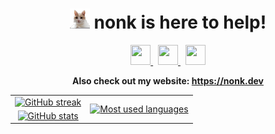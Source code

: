 <div align="center">
    <h1>
        <img width="32" height="32" src="assets/mars.png">
        <span>nonk is here to help!</span>
    </h1>
</div>

<div align="center">
    <a href="https://vk.com/nonkus">
        <img width="32" height="32" src="https://cdn.simpleicons.org/vk/black/white">
    </a>
    &nbsp;
    <a href="https://discord.com/users/268677450144153611">
        <img width="32" height="32" src="https://cdn.simpleicons.org/discord/black/white">
    </a>
    &nbsp;
    <a href="mailto:me@nonk.dev">
        <img width="32" height="32" src="https://cdn.simpleicons.org/gmail/black/white">
    </a>
</div>

**<div align="center">Also check out my website: <https://nonk.dev></div>**

<table align="center" cellspacing="0" cellpadding="0" style="border-collapse: collapse; border: none;">
    <tr style="border: none; background: transparent;">
        <td align="center" style="border: none; background: transparent;">
            <a href="https://git.io/streak-stats"><img alt="GitHub streak" width="400" src="https://streak-stats.demolab.com/?user=nonk123&theme=transparent&background=00000000&card_width=400"></a>
        </td>
        <td align="center" rowspan="2" style="border: none; background: transparent;">
            <a href="https://github.com/anuraghazra/github-readme-stats"><img alt="Most used languages" width="200" src="https://github-readme-stats.vercel.app/api/top-langs?username=nonk123&show-icons=true&hide=prs&theme=transparent&card_width=200&langs_count=10"></a>
        </td>
    </tr>
    <tr style="border: none; background: transparent;">
        <td align="center" style="border: none; background: transparent;">
            <a href="https://github.com/anuraghazra/github-readme-stats"><img alt="GitHub stats" width="400" src="https://github-readme-stats.vercel.app/api?username=nonk123&hide=prs&theme=transparent&card_width=400"></a>
        </td>
    </tr>
</table>
